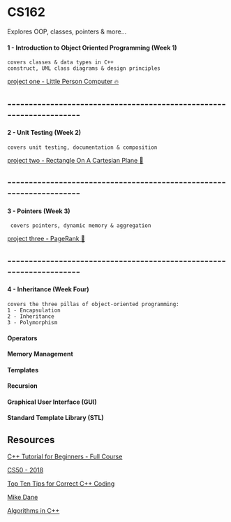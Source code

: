 # CS162
Explores OOP, classes, pointers & more...

#### 1 - Introduction to Object Oriented Programming (Week 1)
  
    
    covers classes & data types in C++
    construct, UML class diagrams & design principles

  
[project one - Little Person Computer 🔥](https://github.com/francisknight/CS162/tree/master/1-Classes%20and%20Objects/LittlePersonComputer)
 
## --------------------------------------------------------------------

#### 2 - Unit Testing (Week 2)

    covers unit testing, documentation & composition
    
[project two - Rectangle On A Cartesian Plane 🤧](https://github.com/francisknight/CS162/tree/master/2-Unit%20Testing/Rectangle)

## --------------------------------------------------------------------

    
#### 3 - Pointers (Week 3)

     covers pointers, dynamic memory & aggregation
 
[project three - PageRank 😬](https://github.com/francisknight/CS162/tree/master/3-Pointers/PageRank)

## --------------------------------------------------------------------
     
#### 4 - Inheritance (Week Four)

    covers the three pillas of object-oriented programming:
    1 - Encapsulation
    2 - Inheritance
    3 - Polymorphism
    
#### Operators 
#### Memory Management 
#### Templates
#### Recursion 
#### Graphical User Interface (GUI)
#### Standard Template Library (STL)

## Resources
[C++ Tutorial for Beginners - Full Course](https://www.youtube.com/watch?v=vLnPwxZdW4Y)

[CS50 - 2018](https://www.youtube.com/watch?v=5azaK2cBKGw&list=PLhQjrBD2T382eX9-tF75Wa4lmlC7sxNDH)

[Top Ten Tips for Correct C++ Coding](http://www.informit.com/articles/article.aspx?p=1712962)

[Mike Dane](https://www.mikedane.com/)

[Algorithms in C++](https://towardsdatascience.com/algorithms-in-c-62b607a6131d)

